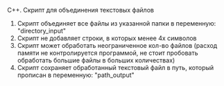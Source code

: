 C++. Скрипт для объединения текстовых файлов
1. Скрипт объединяет все файлы из указанной папки в переменную: "directory_input"
2. Скрипт не добавляет строки, в которых менее 4х символов
3. Скрипт может обработать неограниченное кол-во файлов (расход памяти не контролируется программой, не стоит пробовать обработать большие файлы в больших количествах)
4. Скрипт сохраняет обработанный текстовый файл в путь, который прописан в переменную: "path_output"
